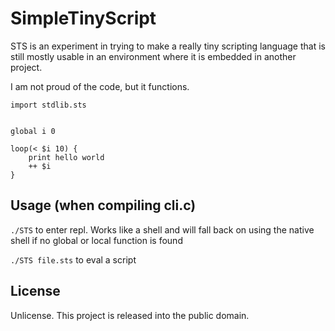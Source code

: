 # SimpleTinyScript
STS is an experiment in trying to make a really tiny scripting language that is still mostly usable in an environment where it is embedded in another project.

I am not proud of the code, but it functions.


```
import stdlib.sts


global i 0

loop(< $i 10) {
    print hello world
    ++ $i
}
```

## Usage (when compiling cli.c)
`./STS` to enter repl. Works like a shell and will fall back on using the native shell if no global or local function is found

`./STS file.sts` to eval a script

## License
Unlicense. This project is released into the public domain.